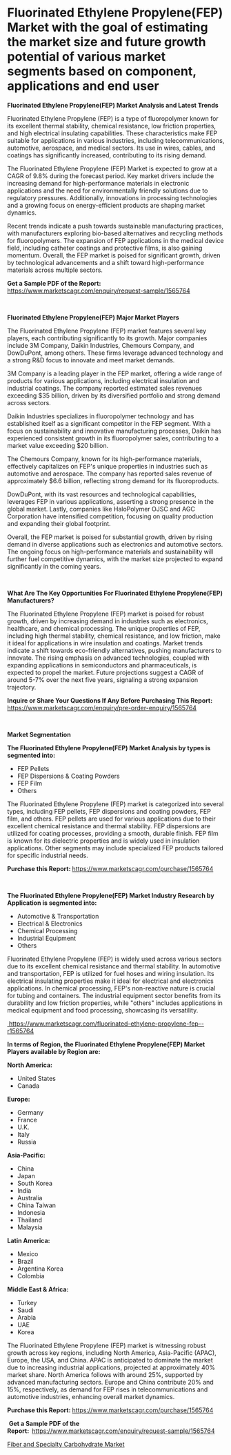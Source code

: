<p><h1>Fluorinated Ethylene Propylene(FEP) Market with the goal of estimating the market size and future growth potential of various market segments based on component, applications and end user</h1></p><p><strong>Fluorinated Ethylene Propylene(FEP) Market Analysis and Latest Trends</strong></p>
<p><p>Fluorinated Ethylene Propylene (FEP) is a type of fluoropolymer known for its excellent thermal stability, chemical resistance, low friction properties, and high electrical insulating capabilities. These characteristics make FEP suitable for applications in various industries, including telecommunications, automotive, aerospace, and medical sectors. Its use in wires, cables, and coatings has significantly increased, contributing to its rising demand.</p><p>The Fluorinated Ethylene Propylene (FEP) Market is expected to grow at a CAGR of 9.8% during the forecast period. Key market drivers include the increasing demand for high-performance materials in electronic applications and the need for environmentally friendly solutions due to regulatory pressures. Additionally, innovations in processing technologies and a growing focus on energy-efficient products are shaping market dynamics.</p><p>Recent trends indicate a push towards sustainable manufacturing practices, with manufacturers exploring bio-based alternatives and recycling methods for fluoropolymers. The expansion of FEP applications in the medical device field, including catheter coatings and protective films, is also gaining momentum. Overall, the FEP market is poised for significant growth, driven by technological advancements and a shift toward high-performance materials across multiple sectors.</p></p>
<p><strong>Get a Sample PDF of the Report:&nbsp;</strong> <a href="https://www.marketscagr.com/enquiry/request-sample/1565764?utm_campaign=2107&utm_medium=2&utm_source=Github&utm_content=ia&utm_term=01022025&utm_id=fluorinated-ethylene-propylenefep">https://www.marketscagr.com/enquiry/request-sample/1565764</a></p>
<p>&nbsp;</p>
<p><strong>Fluorinated Ethylene Propylene(FEP) Major Market Players</strong></p>
<p><p>The Fluorinated Ethylene Propylene (FEP) market features several key players, each contributing significantly to its growth. Major companies include 3M Company, Daikin Industries, Chemours Company, and DowDuPont, among others. These firms leverage advanced technology and a strong R&D focus to innovate and meet market demands.</p><p>3M Company is a leading player in the FEP market, offering a wide range of products for various applications, including electrical insulation and industrial coatings. The company reported estimated sales revenues exceeding $35 billion, driven by its diversified portfolio and strong demand across sectors.</p><p>Daikin Industries specializes in fluoropolymer technology and has established itself as a significant competitor in the FEP segment. With a focus on sustainability and innovative manufacturing processes, Daikin has experienced consistent growth in its fluoropolymer sales, contributing to a market value exceeding $20 billion.</p><p>The Chemours Company, known for its high-performance materials, effectively capitalizes on FEP's unique properties in industries such as automotive and aerospace. The company has reported sales revenue of approximately $6.6 billion, reflecting strong demand for its fluoroproducts.</p><p>DowDuPont, with its vast resources and technological capabilities, leverages FEP in various applications, asserting a strong presence in the global market. Lastly, companies like HaloPolymer OJSC and AGC Corporation have intensified competition, focusing on quality production and expanding their global footprint.</p><p>Overall, the FEP market is poised for substantial growth, driven by rising demand in diverse applications such as electronics and automotive sectors. The ongoing focus on high-performance materials and sustainability will further fuel competitive dynamics, with the market size projected to expand significantly in the coming years.</p></p>
<p>&nbsp;</p>
<p><strong>What Are The Key Opportunities For Fluorinated Ethylene Propylene(FEP) Manufacturers?</strong></p>
<p><p>The Fluorinated Ethylene Propylene (FEP) market is poised for robust growth, driven by increasing demand in industries such as electronics, healthcare, and chemical processing. The unique properties of FEP, including high thermal stability, chemical resistance, and low friction, make it ideal for applications in wire insulation and coatings. Market trends indicate a shift towards eco-friendly alternatives, pushing manufacturers to innovate. The rising emphasis on advanced technologies, coupled with expanding applications in semiconductors and pharmaceuticals, is expected to propel the market. Future projections suggest a CAGR of around 5-7% over the next five years, signaling a strong expansion trajectory.</p></p>
<p><strong>Inquire or Share Your Questions If Any Before Purchasing This Report:</strong> <a href="https://www.marketscagr.com/enquiry/pre-order-enquiry/1565764?utm_campaign=2107&utm_medium=2&utm_source=Github&utm_content=ia&utm_term=01022025&utm_id=fluorinated-ethylene-propylenefep">https://www.marketscagr.com/enquiry/pre-order-enquiry/1565764</a></p>
<p>&nbsp;</p>
<p><strong>Market Segmentation</strong></p>
<p><strong>The Fluorinated Ethylene Propylene(FEP) Market Analysis by types is segmented into:</strong></p>
<p><ul><li>FEP Pellets</li><li>FEP Dispersions & Coating Powders</li><li>FEP Film</li><li>Others</li></ul></p>
<p><p>The Fluorinated Ethylene Propylene (FEP) market is categorized into several types, including FEP pellets, FEP dispersions and coating powders, FEP film, and others. FEP pellets are used for various applications due to their excellent chemical resistance and thermal stability. FEP dispersions are utilized for coating processes, providing a smooth, durable finish. FEP film is known for its dielectric properties and is widely used in insulation applications. Other segments may include specialized FEP products tailored for specific industrial needs.</p></p>
<p><strong>Purchase this Report:&nbsp;</strong><a href="https://www.marketscagr.com/purchase/1565764?utm_campaign=2107&utm_medium=2&utm_source=Github&utm_content=ia&utm_term=01022025&utm_id=fluorinated-ethylene-propylenefep">https://www.marketscagr.com/purchase/1565764</a></p>
<p>&nbsp;</p>
<p><strong>The Fluorinated Ethylene Propylene(FEP) Market Industry Research by Application is segmented into:</strong></p>
<p><ul><li>Automotive & Transportation</li><li>Electrical & Electronics</li><li>Chemical Processing</li><li>Industrial Equipment</li><li>Others</li></ul></p>
<p><p>Fluorinated Ethylene Propylene (FEP) is widely used across various sectors due to its excellent chemical resistance and thermal stability. In automotive and transportation, FEP is utilized for fuel hoses and wiring insulation. Its electrical insulating properties make it ideal for electrical and electronics applications. In chemical processing, FEP's non-reactive nature is crucial for tubing and containers. The industrial equipment sector benefits from its durability and low friction properties, while "others" includes applications in medical equipment and food processing, showcasing its versatility.</p></p>
<p><a href="https://www.marketscagr.com/fluorinated-ethylene-propylene-fep--r1565764?utm_campaign=2107&utm_medium=2&utm_source=Github&utm_content=ia&utm_term=01022025&utm_id=fluorinated-ethylene-propylenefep">&nbsp;https://www.marketscagr.com/fluorinated-ethylene-propylene-fep--r1565764</a></p>
<p><strong>In terms of Region, the Fluorinated Ethylene Propylene(FEP) Market Players available by Region are:</strong></p>
<p>
    <p> <strong> North America: </strong>
        <ul>
            <li>United States</li>
            <li>Canada</li>
        </ul>
        </p> 
    <p> <strong> Europe: </strong>
        <ul>
            <li>Germany</li>
            <li>France</li>
            <li>U.K.</li>
            <li>Italy</li>
            <li>Russia</li>
        </ul>
        </p> 
    <p> <strong> Asia-Pacific: </strong>
        <ul>
            <li>China</li>
            <li>Japan</li>
            <li>South Korea</li>
            <li>India</li>
            <li>Australia</li>
            <li>China Taiwan</li>
            <li>Indonesia</li>
            <li>Thailand</li>
            <li>Malaysia</li>
        </ul>
        </p> 
    <p> <strong> Latin America: </strong>
        <ul>
            <li>Mexico</li>
            <li>Brazil</li>
            <li>Argentina Korea</li>
            <li>Colombia</li>
        </ul>
        </p> 
    <p> <strong> Middle East & Africa: </strong>
        <ul>
            <li>Turkey</li>
            <li>Saudi</li>
            <li>Arabia</li>
            <li>UAE</li>
            <li>Korea</li>
        </ul>
    </p>
    </p>
<p><p>The Fluorinated Ethylene Propylene (FEP) market is witnessing robust growth across key regions, including North America, Asia-Pacific (APAC), Europe, the USA, and China. APAC is anticipated to dominate the market due to increasing industrial applications, projected at approximately 40% market share. North America follows with around 25%, supported by advanced manufacturing sectors. Europe and China contribute 20% and 15%, respectively, as demand for FEP rises in telecommunications and automotive industries, enhancing overall market dynamics.</p></p>
<p><strong>Purchase this Report: </strong><a href="https://www.marketscagr.com/purchase/1565764?utm_campaign=2107&utm_medium=2&utm_source=Github&utm_content=ia&utm_term=01022025&utm_id=fluorinated-ethylene-propylenefep">https://www.marketscagr.com/purchase/1565764</a></p>
<p>&nbsp;<strong>Get a Sample PDF of the Report:&nbsp;&nbsp;</strong><a href="https://www.marketscagr.com/enquiry/request-sample/1565764?utm_campaign=2107&utm_medium=2&utm_source=Github&utm_content=ia&utm_term=01022025&utm_id=fluorinated-ethylene-propylenefep">https://www.marketscagr.com/enquiry/request-sample/1565764</a></p>
<p><strong></strong></p>
<p><p><a href="https://github.com/delindacallegari68/Market-Research-Report-List-1/blob/main/fiber-and-specialty-carbohydrate-market.md?utm_campaign=2107&utm_medium=2&utm_source=Github&utm_content=ia&utm_term=01022025&utm_id=fluorinated-ethylene-propylenefep">Fiber and Specialty Carbohydrate Market</a></p></p>